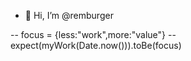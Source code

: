 - 👋 Hi, I’m @remburger

-- focus = {less:"work",more:"value"}
-- expect(myWork(Date.now())).toBe(focus)
